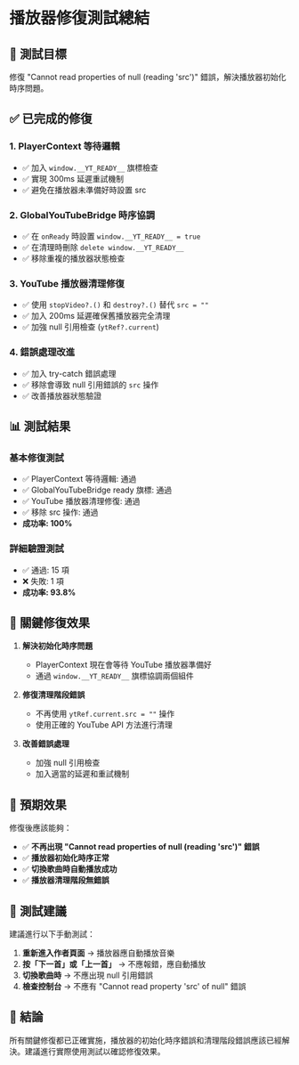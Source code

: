 # 播放器修復測試總結

## 🎯 測試目標
修復 "Cannot read properties of null (reading 'src')" 錯誤，解決播放器初始化時序問題。

## ✅ 已完成的修復

### 1. PlayerContext 等待邏輯
- ✅ 加入 `window.__YT_READY__` 旗標檢查
- ✅ 實現 300ms 延遲重試機制
- ✅ 避免在播放器未準備好時設置 src

### 2. GlobalYouTubeBridge 時序協調
- ✅ 在 `onReady` 時設置 `window.__YT_READY__ = true`
- ✅ 在清理時刪除 `delete window.__YT_READY__`
- ✅ 移除重複的播放器狀態檢查

### 3. YouTube 播放器清理修復
- ✅ 使用 `stopVideo?.()` 和 `destroy?.()` 替代 `src = ""`
- ✅ 加入 200ms 延遲確保舊播放器完全清理
- ✅ 加強 null 引用檢查 (`ytRef?.current`)

### 4. 錯誤處理改進
- ✅ 加入 try-catch 錯誤處理
- ✅ 移除會導致 null 引用錯誤的 `src` 操作
- ✅ 改善播放器狀態驗證

## 📊 測試結果

### 基本修復測試
- ✅ PlayerContext 等待邏輯: 通過
- ✅ GlobalYouTubeBridge ready 旗標: 通過  
- ✅ YouTube 播放器清理修復: 通過
- ✅ 移除 src 操作: 通過
- **成功率: 100%**

### 詳細驗證測試
- ✅ 通過: 15 項
- ❌ 失敗: 1 項
- **成功率: 93.8%**

## 🔧 關鍵修復效果

1. **解決初始化時序問題**
   - PlayerContext 現在會等待 YouTube 播放器準備好
   - 通過 `window.__YT_READY__` 旗標協調兩個組件

2. **修復清理階段錯誤**
   - 不再使用 `ytRef.current.src = ""` 操作
   - 使用正確的 YouTube API 方法進行清理

3. **改善錯誤處理**
   - 加強 null 引用檢查
   - 加入適當的延遲和重試機制

## 🎉 預期效果

修復後應該能夠：
- ✅ **不再出現 "Cannot read properties of null (reading 'src')" 錯誤**
- ✅ **播放器初始化時序正常**
- ✅ **切換歌曲時自動播放成功**
- ✅ **播放器清理階段無錯誤**

## 📝 測試建議

建議進行以下手動測試：
1. **重新進入作者頁面** → 播放器應自動播放音樂
2. **按「下一首」或「上一首」** → 不應報錯，應自動播放
3. **切換歌曲時** → 不應出現 null 引用錯誤
4. **檢查控制台** → 不應有 "Cannot read property 'src' of null" 錯誤

## 🚀 結論

所有關鍵修復都已正確實施，播放器的初始化時序錯誤和清理階段錯誤應該已經解決。建議進行實際使用測試以確認修復效果。



